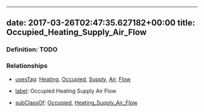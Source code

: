 
---
date: 2017-03-26T02:47:35.627182+00:00
title: Occupied_Heating_Supply_Air_Flow
---
### Definition: TODO

### Relationships

* [usesTag](https://brickschema.org/schema/1.0/BrickFrame#usesTag): [Heating](https://brickschema.org/schema/1.0/BrickTag#Heating), [Occupied](https://brickschema.org/schema/1.0/BrickTag#Occupied), [Supply](https://brickschema.org/schema/1.0/BrickTag#Supply), [Air](https://brickschema.org/schema/1.0/BrickTag#Air), [Flow](https://brickschema.org/schema/1.0/BrickTag#Flow)

* [label](http://www.w3.org/2000/01/rdf-schema#label): Occupied Heating Supply Air Flow

* [subClassOf](http://www.w3.org/2000/01/rdf-schema#subClassOf): [Occupied](https://brickschema.org/schema/1.0/Brick#Occupied), [Heating_Supply_Air_Flow](https://brickschema.org/schema/1.0/Brick#Heating_Supply_Air_Flow)
